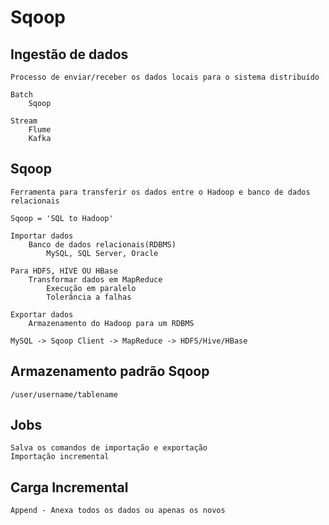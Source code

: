 # Sqoop
## Ingestão de dados
```
Processo de enviar/receber os dados locais para o sistema distribuído

Batch
    Sqoop

Stream
    Flume
    Kafka
```

## Sqoop
```
Ferramenta para transferir os dados entre o Hadoop e banco de dados relacionais

Sqoop = 'SQL to Hadoop'

Importar dados
    Banco de dados relacionais(RDBMS)
        MySQL, SQL Server, Oracle

Para HDFS, HIVE OU HBase
    Transformar dados em MapReduce
        Execução em paralelo
        Tolerância a falhas

Exportar dados 
    Armazenamento do Hadoop para um RDBMS

MySQL -> Sqoop Client -> MapReduce -> HDFS/Hive/HBase
```

## Armazenamento padrão Sqoop
```
/user/username/tablename
```

## Jobs
```
Salva os comandos de importação e exportação
Importação incremental
```

## Carga Incremental
```
Append - Anexa todos os dados ou apenas os novos
```


